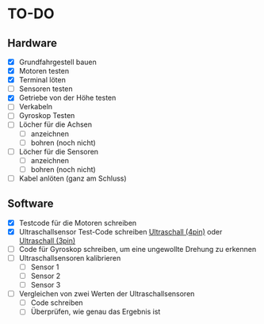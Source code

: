 # TO-DO

## Hardware

- [x] Grundfahrgestell bauen
- [x] Motoren testen
- [x] Terminal löten
- [ ] Sensoren testen
- [x] Getriebe von der Höhe testen
- [ ] Verkabeln
- [ ] Gyroskop Testen
- [ ] Löcher für die Achsen
  - [ ] anzeichnen
  - [ ] bohren (noch nicht) 
- [ ] Löcher für die Sensoren
  - [ ] anzeichnen
  - [ ] bohren (noch nicht) 
- [ ] Kabel anlöten (ganz am Schluss)

## Software

- [x] Testcode für die Motoren schreiben
- [x] Ultraschallsensor Test-Code schreiben [Ultraschall (4pin)](https://funduino.de/nr-10-entfernung-messen) oder [Ultraschall (3pin)](https://docs.arduino.cc/built-in-examples/sensors/Ping)
- [ ] Code für Gyroskop schreiben, um eine ungewollte Drehung zu erkennen
- [ ] Ultraschallsensoren kalibrieren
  - [ ] Sensor 1
  - [ ] Sensor 2
  - [ ] Sensor 3
- [ ] Vergleichen von zwei Werten der Ultraschallsensoren
  - [ ] Code schreiben
  - [ ] Überprüfen, wie genau das Ergebnis ist

